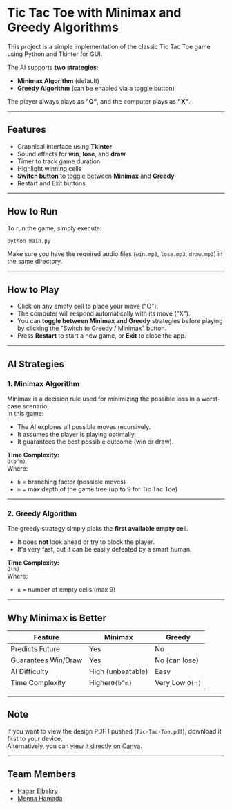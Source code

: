# Tic Tac Toe with Minimax and Greedy Algorithms

This project is a simple implementation of the classic Tic Tac Toe game using Python and Tkinter for GUI.

The AI supports **two strategies**:
- **Minimax Algorithm** (default)
- **Greedy Algorithm** (can be enabled via a toggle button)

The player always plays as **"O"**, and the computer plays as **"X"**.

---

## Features

- Graphical interface using **Tkinter**
- Sound effects for **win**, **lose**, and **draw**
- Timer to track game duration
- Highlight winning cells
- **Switch button** to toggle between **Minimax** and **Greedy**
- Restart and Exit buttons

---

## How to Run

To run the game, simply execute:

```bash
python main.py
```

Make sure you have the required audio files (`win.mp3`, `lose.mp3`, `draw.mp3`) in the same directory.

---

## How to Play

- Click on any empty cell to place your move ("O").
- The computer will respond automatically with its move ("X").
- You can **toggle between Minimax and Greedy** strategies before playing by clicking the "Switch to Greedy / Minimax" button.
- Press **Restart** to start a new game, or **Exit** to close the app.

---

## AI Strategies

### 1. Minimax Algorithm

Minimax is a decision rule used for minimizing the possible loss in a worst-case scenario.  
In this game:
- The AI explores all possible moves recursively.
- It assumes the player is playing optimally.
- It guarantees the best possible outcome (win or draw).

**Time Complexity:**  
`O(b^m)`  
Where:
- `b` = branching factor (possible moves)
- `m` = max depth of the game tree (up to 9 for Tic Tac Toe)

---

### 2. Greedy Algorithm

The greedy strategy simply picks the **first available empty cell**.  
- It does **not** look ahead or try to block the player.
- It's very fast, but it can be easily defeated by a smart human.

**Time Complexity:**  
`O(n)`  
Where:
- `n` = number of empty cells (max 9)

---

## Why Minimax is Better

| Feature            | Minimax           | Greedy             |
|--------------------|-------------------|--------------------|
| Predicts Future    | Yes               | No                 |
| Guarantees Win/Draw| Yes               | No (can lose)      |
| AI Difficulty      | High (unbeatable) | Easy               |
| Time Complexity    | Higher`O(b^m)`    | Very Low   `O(n)`  |

---

## Note
If you want to view the design PDF I pushed (`Tic-Tac-Toe.pdf`), download it first to your device.  
Alternatively, you can [view it directly on Canva](https://www.canva.com/design/DAGlox5a5T0/ZiXOye7cXr4q4bKcSlZJ6A/edit?utm_content=DAGlox5a5T0&utm_campaign=designshare&utm_medium=link2&utm_source=sharebutton).

---
## Team Members
- [Hagar Elbakry](https://github.com/Hagar-Elbakry)
- [Menna Hamada](https://github.com/MennaHamadaElsba3i)